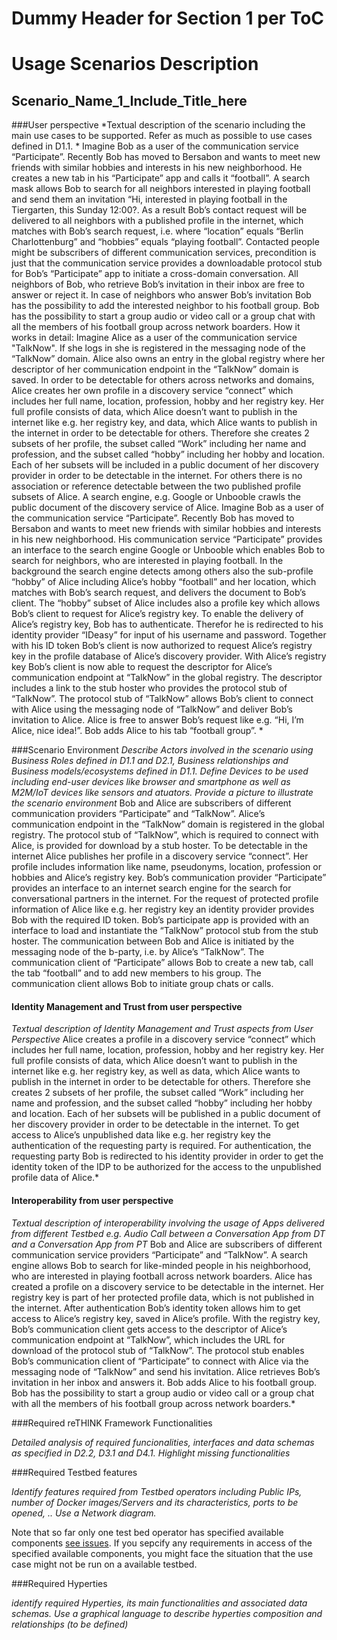 Dummy Header for Section 1 per ToC
==================================

Usage Scenarios Description
===========================

Scenario_Name_1_Include_Title_here
----------------------------------

###User perspective
*Textual description of the scenario including the main use cases to be supported. Refer as much as possible to use cases defined in D1.1. *
Imagine Bob as a user of the communication service “Participate”. Recently Bob has moved to Bersabon and wants to meet new friends with similar hobbies and interests in his new neighborhood. He creates a new tab in his “Participate” app and calls it “football”.  A search mask allows Bob to search for all neighbors interested in playing football and send them an invitation “Hi, interested in playing football in the Tiergarten, this Sunday 12:00?. As a result Bob’s contact request will be delivered to all neighbors with a published profile in the internet, which matches with Bob’s search request, i.e. where “location” equals “Berlin Charlottenburg” and “hobbies” equals “playing football”. Contacted people might be subscribers of different communication services, precondition is just that the communication service provides a downloadable protocol stub for Bob’s “Participate” app to initiate a cross-domain conversation. All neighbors of Bob, who retrieve Bob’s invitation in their inbox are free to answer or reject it. In case of neighbors who answer Bob’s invitation Bob has the possibility to add the interested neighbor to his football group. Bob has the possibility to start a group audio or video call or a group chat with all the members of his football group across network boarders.
How it works in detail:
Imagine Alice as a user of the communication service "TalkNow". If she logs in she is registered in the messaging node of the “TalkNow” domain. Alice also owns an entry in the global registry where her descriptor of her communication endpoint in the “TalkNow” domain is saved. In order to be detectable for others across networks and domains, Alice creates her own profile in a discovery service “connect” which includes her full name, location, profession, hobby and her registry key.  Her full profile consists of data, which Alice doesn’t want to publish in the internet like e.g. her registry key, and data, which Alice wants to publish in the internet in order to be detectable for others. Therefore she creates 2 subsets of her profile, the subset called “Work” including her name and profession, and the subset called “hobby” including her hobby and location. Each of her subsets will be included in a public document of her discovery provider in order to be detectable in the internet. For others there is no association or reference detectable between the two published profile subsets of Alice. A search engine, e.g. Google or Unbooble crawls the public document of the discovery service of Alice.
Imagine Bob as a user of the communication service “Participate”. Recently Bob has moved to Bersabon and wants to meet new friends with similar hobbies and interests in his new neighborhood. His communication service “Participate” provides an interface to the search engine Google or Unbooble which enables Bob to search for neighbors, who are interested in playing football. 
In the background the search engine detects among others also the sub-profile “hobby” of Alice including Alice’s hobby “football” and her location, which matches with Bob’s search request, and delivers the document to Bob’s client. The “hobby” subset of Alice includes also a profile key which allows Bob’s client to request for Alice’s registry key. To enable the delivery of Alice’s registry key, Bob has to authenticate. Therefor he is redirected to his identity provider “IDeasy” for input of his username and password. Together with his ID token Bob’s client is now authorized to request Alice’s registry key in the profile database of Alice’s discovery provider. With Alice’s registry key Bob’s client is now able to request the descriptor for Alice’s communication endpoint at “TalkNow” in the global registry.  The descriptor includes a link to the stub hoster who provides the protocol stub of “TalkNow”.  The protocol stub of “TalkNow” allows Bob’s client to connect with Alice using the messaging node of “TalkNow” and deliver Bob’s invitation to Alice. Alice is free to answer Bob’s request like e.g. “Hi, I’m Alice, nice idea!”.  Bob adds Alice to his tab “football group”. *

###Scenario Environment
*Describe Actors involved in the scenario using Business Roles defined in D1.1 and D2.1, Business relationships and Business models/ecosystems defined in D1.1. Define Devices to be used including end-user devices like browser and smartphone as well as M2M/IoT devices like sensors and atuators. Provide a picture to illustrate the scenario environment*
Bob and Alice are subscribers of different communication providers “Participate” and “TalkNow”. 
Alice’s communication endpoint in the “TalkNow” domain is registered in the global registry. The protocol stub of “TalkNow”, which is required to connect with Alice, is provided for download by a stub hoster. To be detectable in the internet Alice publishes her profile in a discovery service “connect”. Her profile includes information like name, pseudonyms, location, profession or hobbies and Alice’s registry key. 
Bob’s communication provider “Participate” provides an interface to an internet search engine for the search for conversational partners in the internet. For the request of protected profile information of Alice like e.g. her registry key an identity provider provides Bob with the required ID token. Bob’s participate app is provided with an interface to load and instantiate the “TalkNow” protocol stub from the stub hoster. 
The communication between Bob and Alice is initiated by the messaging node of the b-party, i.e. by Alice’s “TalkNow”. 
The communication client of “Participate” allows Bob to create a new tab, call the tab “football” and to add new members to his group. The communication client allows Bob to initiate group chats or calls.

#### Identity Management and Trust from user perspective

*Textual description of Identity Management and Trust aspects from User Perspective*
Alice creates a profile in a discovery service “connect” which includes her full name, location, profession, hobby and her registry key.  Her full profile consists of data, which Alice doesn’t want to publish in the internet like e.g. her registry key, as well as data, which Alice wants to publish in the internet in order to be detectable for others. Therefore she creates 2 subsets of her profile, the subset called “Work” including her name and profession, and the subset called “hobby” including her hobby and location. Each of her subsets will be published in a public document of her discovery provider in order to be detectable in the internet. To get access to Alice’s unpublished data like e.g. her registry key the authentication of the requesting party is required. For authentication, the requesting party Bob is redirected to his identity provider in order to get the identity token of the IDP to be authorized for the access to the unpublished profile data of Alice.*

#### Interoperability from user perspective
*Textual description of interoperability involving the usage of Apps delivered from different Testbed e.g. Audio Call between a Conversation App from DT and a Conversation App from PT*
Bob and Alice are subscribers of different communication service providers “Participate” and “TalkNow”. A search engine allows Bob to search for like-minded people in his neighborhood, who are interested in playing football across network boarders. Alice has created a profile on a discovery service to be detectable in the internet. Her registry key is part of her protected profile data, which is not published in the internet. After authentication Bob’s identity token allows him to get access to Alice’s registry key, saved in Alice’s profile. With the registry key, Bob’s communication client gets access to the descriptor of Alice’s communication endpoint at “TalkNow”, which includes the URL for download of the protocol stub of “TalkNow”. The protocol stub enables Bob’s communication client of “Participate” to connect with Alice via the messaging node of “TalkNow” and send his invitation. Alice retrieves Bob’s invitation in her inbox and answers it. Bob adds Alice to his football group. Bob has the possibility to start a group audio or video call or a group chat with all the members of his football group across network boarders.*

###Required reTHINK Framework Functionalities

*Detailed analysis of required funcionalities, interfaces and data schemas as specified in D2.2, D3.1 and D4.1. Highlight missing functionalities*

###Required Testbed features


*Identify features required from Testbed operators including Public IPs, number of Docker images/Servers and its characteristics, ports to be opened, .. Use a Network diagram.*

Note that so far only one test bed operator has specified available components [see issues](https://github.com/reTHINK-project/testbeds/issues?utf8=✓&q=is%3Aissue+Constraints+of+Test+Bed+Operators+).  If you sepcify any requirements in access of the specified available components, you might face the situation that the use case might not be run on a available testbed.

###Required Hyperties


*identify required Hyperties, its main functionalities and associated data schemas. Use a graphical language to describe hyperties composition and relationships (to be defined)*
